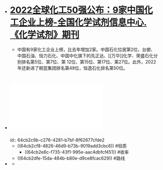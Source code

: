 - # [2022全球化工50强公布：9家中国化工企业上榜-全国化学试剂信息中心.《化学试剂》期刊](https://www.chinareagent.com.cn/hyzx/11908.jhtml)
	- 中国有9家化工企业上榜，比去年增加2家。中国石化位居第2位，台塑、中国石油、恒力石化、中国中化旗下的先正达、[[万华]]化学、荣盛石化分别排名第5位、第7位、第 12位、第15位、第17位、第27位。此外，2022年还新进了桐昆集团排名第48位，恒逸石化排名第50位。
- # ![【华安-22】烯烃轻质化-卫星.pdf](../assets/【华安-22】烯烃轻质化-卫星_1691036890441_0.pdf)
  id:: 64cb2c9b-c276-4281-b7bf-8f62677cfde2
	- ((64cb2cf8-4826-46d9-b73b-9019add3cbc6)) #轻质
		- ((64cb2e8c-f735-43f1-995e-aac4dbfcf451)) #收率
	- ((64cb2dfe-15da-484b-b80e-d9ce8fcac629)) #路线
-
	-
